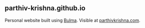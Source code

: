 ## parthiv-krishna.github.io
Personal website built using [Bulma](https://bulma.io/). Visible at [parthivkrishna.com](https://parthivkrishna.com/).